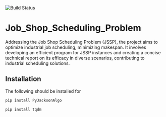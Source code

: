 ![Build Status](https://img.shields.io/github/workflow/status/AristosDraga/Job_Shop_Scheduling_Problem/python-app.yml)

# Job_Shop_Scheduling_Problem
Addressing the Job Shop Scheduling Problem (JSSP), the project aims to optimize industrial job scheduling, minimizing makespan. It involves developing an efficient program for JSSP instances and creating a concise technical report on its efficacy in diverse scenarios, contributing to industrial scheduling solutions.


## Installation
The following should be installed for 
```bash
pip install PyJacksonAlgo
```

```bash
pip install tqdm
```

